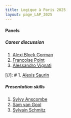 ```yaml
---
title: Logique à Paris 2025
layout: page_LAP_2025
---
```

#### Panels

##### Career discussion

1. [Alexi Block Gorman][ABG]
1. [Françoise Point][FP]
1. [Alessandro Vignati][AV]

[//]: # 1. [Alexis Saurin][AS]

##### Presentation skills

1. [Sylvy Anscombe][SA]
1. [Sam van Gool][SvG]
1. [Sylvain Schmitz][SS]

[ABG]: https://sites.google.com/wellesley.edu/alexiblockgorman/
[AS]: https://www.irif.fr/users/saurin/index
[AV]: https://www.automorph.net/avignati/
[FP]: https://webusers.imj-prg.fr/~francoise.point/ 
[SA]: https://sylvyanscombe.com/
[SvG]: https://www.samvangool.net/
[SS]: https://www.irif.fr/users/schmitz/index
